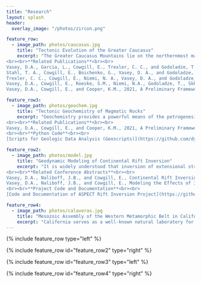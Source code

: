 ```yaml
---
title: "Research"
layout: splash
header:
  overlay_image: "/photos/zircon.png"

feature_row:
  - image_path: photos/caucasus.jpg
    title: "Tectonic Evolution of the Greater Caucasus"
    excerpt: "The Greater Caucasus Mountains lie on the northernmost margin of the active Arabia-Eurasia continental collision and contain the highest peaks of Europe. My work aims to understand why collisional deformation is localized in the Greater Caucasus, how the evolution and closure of the relict back-arc Caucasus Basin has influenced orogenesis, and how studying active collision in the Caucasus today can guide our understanding of ancient collisions.
<br><br>**Related Publications**<br><br>
Vasey, D.A., Garcia, L., Cowgill, E., Trexler, C. C., and Godoladze, T., accepted, Episodic evolution of a protracted convergent margin revealed by detrital zircon geochronology in the Greater Caucasus. Basin Research. <br><br>
Stahl, T. A., Cowgill, E., Boichenko, G., Vasey, D. A., and Godoladze, T., 2022, Recent surface rupturing earthquakes along the south flank of the Greater Caucasus near Tbilisi, Georgia. Bulletin of the Seismological Society of America, 112(4), 2170–2188. doi:[10.1785/0120210267](https://doi.org/10.1785/0120210267) <br><br>
Trexler, C. C., Cowgill, E., Niemi, N. A., Vasey, D. A., and Godoladze, T., 2022, Tectonostratigraphy and major structures of the Georgian Greater Caucasus: Implications for structural architecture, along-strike continuity, and orogen evolution. Geosphere, 18(1), 211–240. doi:[10.1130/GES02385.1](https://doi.org/10.1130/GES02385.1) <br><br>
Vasey, D.A., Cowgill, E., Roeske, S.M., Niemi, N.A., Godoladze, T., Skhirtladze, I., and Gogoladze, S., 2020, Evolution of the Greater Caucasus Basement and Formation of the Main Caucasus Thrust, Georgia: Tectonics, v. 39, e2019TC005828, doi:[10.1029/2019TC005828](https://doi.org/10.1029/2019TC005828). <br><br>
Vasey, D.A., Cowgill, E., and Cooper, K.M., 2021, A Preliminary Framework for Magmatism in Modern Continental Back-Arc Basins and Its Application to the Triassic-Jurassic Tectonic Evolution of the Caucasus: Geochemistry, Geophysics, Geosystems, v. 22, e2020GC009490, doi:[10.1029/2020GC009490](https://doi.org/10.1029/2020GC009490)."

feature_row3:
  - image_path: photos/geochem.jpg
    title: "Tectonic Geochemistry of Magmatic Rocks"
    excerpt: "Geochemistry provides a powerful means of the petrogenesis of igneous rocks and linking their formation to tectonic setting. Unfortunately, there is rarely a unique tectonic setting corresponding to a particular geochemical signature, which can lead to uncritical use of existing geochemical frameworks (i.e., tectonic discrimination diagrams) or wholesale rejection of the ability to use geochemistry to assess tectonics. My research aims to take advantage of modern data science and data availability to provide a more nuanced approach to linking geochemical data with other observational data and modeling studies in order to better understand tectonic processes.
<br><br>**Related Publications**<br><br>
Vasey, D.A., Cowgill, E., and Cooper, K.M., 2021, A Preliminary Framework for Magmatism in Modern Continental Back-Arc Basins and Its Application to the Triassic-Jurassic Tectonic Evolution of the Caucasus: Geochemistry, Geophysics, Geosystems, v. 22, e2020GC009490, doi:[10.1029/2020GC009490](https://doi.org/10.1029/2020GC009490).
<br><br>**Python Code**<br><br>
[Scripts for Geologic Data Analysis (Geoscripts)](https://github.com/dyvasey/geoscripts) [![DOI](https://zenodo.org/badge/334745753.svg)](https://zenodo.org/badge/latestdoi/334745753)"

feature_row2:
  - image_path: photos/model.jpg
    title: "Geodynamic Modeling of Continental Rift Inversion"
    excerpt: "It is widely understood that inversion of extensional structures plays a major role in guiding and localizing deformation during collisional orogenesis. Although considerable insights have been gleaned from geodynamic numerical modeling of both extensional and compressional systems, relatively little work has explored the degree to which variations in extensional basin structure might systematically change the structure of the orogen resulting from basin inversion. My work seeks to systematically examine the impact of continental rift width, symmetry, and age on the first-order structure of the rift inversion orogens using the Advanced Solver for Problems in Earth's ConvecTion (ASPECT) from the Computational Infrastructure for Geodyanmics (CIG).
<br><br>**Related Conference Abstracts**<br><br>
Vasey, D.A., Naliboff, J.B., and Cowgill, E., Continental Rift Inversion: Modeling the Transition between Intracontinental and Plate Boundary Collisional Orogenesis, Presented at 2022 Structure and Deformation at Plate Boundaries Synthesis Workshop, GeoPRISMS, Honolulu, HI, 16-18 Mar. <br><br>
Vasey, D.A., Naliboff, J.B., and Cowgill, E., Modeling the Effects of Initial Continental Rift Structure on the Symmetry and Vergence of Collisional Orogens Formed by Rift Inversion, Abstract 901290 presented at 2021 Fall Meeting, AGU, Virtual, 13-17 Dec.
<br><br>**Project Code and Documentation**<br><br>
[Code and Documentation of ASPECT Rift Inversion Project](https://github.com/dyvasey/riftinversion)"

feature_row4:
  - image_path: photos/calaveras.jpg
    title: "Mesozoic Assembly of the Western Metamorphic Belt in California"
    excerpt: "California serves as a well-known natural laboratory for studying ancient subduction zone processes and includes the Franciscan accretionary complex, the Great Valley forearc, and the Sierra Nevada batholith. Yet the older rocks of the Sierra Foothills, known as the Western Metamorphic Belt, remain a poorly-understood component of the Mesozoic assembly of California. My work seeks to use new field observations and detrital zircon U-Pb geochronology to better understand subduction zone processes that formed the Calaveras Complex and other poorly-understood rock packages of the Western Metamorphic Belt."
---
```


{% include feature_row type="left" %}

{% include feature_row id="feature_row2" type="right" %}

{% include feature_row id="feature_row3" type="left" %}

{% include feature_row id="feature_row4" type="right" %}